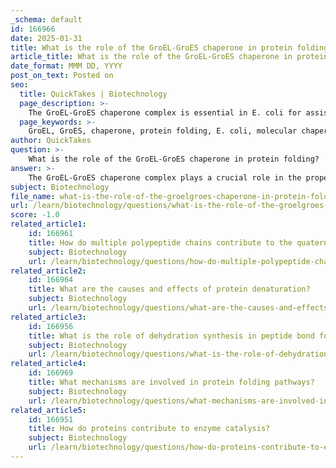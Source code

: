 ```yaml
---
_schema: default
id: 166966
date: 2025-01-31
title: What is the role of the GroEL-GroES chaperone in protein folding?
article_title: What is the role of the GroEL-GroES chaperone in protein folding?
date_format: MMM DD, YYYY
post_on_text: Posted on
seo:
  title: QuickTakes | Biotechnology
  page_description: >-
    The GroEL-GroES chaperone complex is essential in E. coli for assisting the proper folding of proteins by providing an isolated environment, facilitating chemical bond formation, and preventing misfolding and aggregation.
  page_keywords: >-
    GroEL, GroES, chaperone, protein folding, E. coli, molecular chaperone, isolation of unfolded proteins, folding environment, protein release, ATP hydrolysis, prevention of misfolding, cellular health, biological activities
author: QuickTakes
question: >-
    What is the role of the GroEL-GroES chaperone in protein folding?
answer: >-
    The GroEL-GroES chaperone complex plays a crucial role in the proper folding of proteins in E. coli. This molecular chaperone is composed of two main components: GroEL, which forms stacked rings, and GroES, which acts as a cap. The primary function of this complex is to assist newly synthesized or denatured proteins in achieving their correct three-dimensional structure.\n\nHere’s how the GroEL-GroES chaperone system works:\n\n1. **Isolation of Unfolded Proteins**: When a protein is synthesized, it may not fold correctly due to the crowded cellular environment. The GroEL-GroES complex provides a secluded chamber where the unfolded protein can enter. This isolation is critical as it prevents the protein from interacting with other cellular components that could lead to misfolding or aggregation.\n\n2. **Folding Environment**: Inside the GroEL chamber, the environment is conducive to proper folding. The chaperone facilitates the formation of the necessary chemical bonds that dictate the protein's final structure. This includes hydrogen bonds, ionic interactions, and hydrophobic interactions, which are essential for stabilizing the folded state.\n\n3. **Release of Properly Folded Proteins**: Once the protein has folded correctly, it is released from the GroEL-GroES complex. This release is often coupled with the hydrolysis of ATP, which provides the energy required for the conformational changes in the chaperone that allow the protein to exit.\n\n4. **Prevention of Misfolding**: By providing a controlled environment, the GroEL-GroES complex helps prevent the formation of non-functional aggregates, which can occur if proteins misfold. This is particularly important for proteins that are sensitive to environmental conditions, such as temperature and pH.\n\nIn summary, the GroEL-GroES chaperone complex is essential for ensuring that proteins fold correctly, thereby maintaining their functionality and preventing the detrimental effects of misfolding and aggregation. This process is vital for cellular health and function, as properly folded proteins are crucial for a wide range of biological activities.
subject: Biotechnology
file_name: what-is-the-role-of-the-groelgroes-chaperone-in-protein-folding.md
url: /learn/biotechnology/questions/what-is-the-role-of-the-groelgroes-chaperone-in-protein-folding
score: -1.0
related_article1:
    id: 166961
    title: How do multiple polypeptide chains contribute to the quaternary structure of proteins?
    subject: Biotechnology
    url: /learn/biotechnology/questions/how-do-multiple-polypeptide-chains-contribute-to-the-quaternary-structure-of-proteins
related_article2:
    id: 166964
    title: What are the causes and effects of protein denaturation?
    subject: Biotechnology
    url: /learn/biotechnology/questions/what-are-the-causes-and-effects-of-protein-denaturation
related_article3:
    id: 166956
    title: What is the role of dehydration synthesis in peptide bond formation?
    subject: Biotechnology
    url: /learn/biotechnology/questions/what-is-the-role-of-dehydration-synthesis-in-peptide-bond-formation
related_article4:
    id: 166969
    title: What mechanisms are involved in protein folding pathways?
    subject: Biotechnology
    url: /learn/biotechnology/questions/what-mechanisms-are-involved-in-protein-folding-pathways
related_article5:
    id: 166951
    title: How do proteins contribute to enzyme catalysis?
    subject: Biotechnology
    url: /learn/biotechnology/questions/how-do-proteins-contribute-to-enzyme-catalysis
---
```


&nbsp;